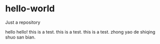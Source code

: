 # hello-world
Just a repository

hello hello! 
this is a test. this is a test. this is a test. zhong yao de shiqing shuo san bian. 
